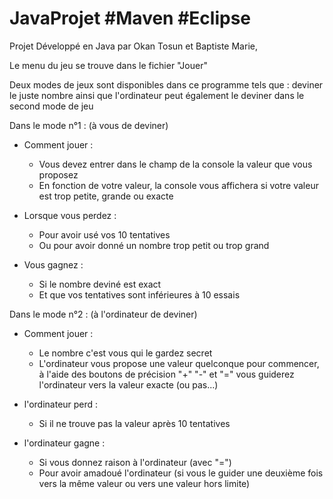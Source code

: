 # JavaProjet #Maven #Eclipse

Projet Développé en Java par Okan Tosun et Baptiste Marie, 

Le menu du jeu se trouve dans le fichier "Jouer"

Deux modes de jeux sont disponibles dans ce programme tels que : deviner le juste nombre ainsi 
que l'ordinateur peut également le deviner dans le second mode de jeu

Dans le mode n°1 : (à vous de deviner)

  - Comment jouer :
      + Vous devez entrer dans le champ de la console la valeur que vous proposez 
      + En fonction de votre valeur, la console vous affichera si votre valeur est trop petite, grande ou exacte
  
  - Lorsque vous perdez :
      + Pour avoir usé vos 10 tentatives 
      + Ou pour avoir donné un nombre trop petit ou trop grand
      
  - Vous gagnez :
      + Si le nombre deviné est exact
      + Et que vos tentatives sont inférieures à 10 essais
      
      
Dans le mode n°2 : (à l'ordinateur de deviner)

   - Comment jouer : 
      + Le nombre c'est vous qui le gardez secret 
      + L'ordinateur vous propose une valeur quelconque pour commencer, à l'aide des boutons de précision "+" "-" et "=" 
         vous guiderez l'ordinateur vers la valeur exacte (ou pas...)
         
   - l'ordinateur perd :
      + Si il ne trouve pas la valeur après 10 tentatives 
      
   - l'ordinateur gagne :
      + Si vous donnez raison à l'ordinateur (avec "=") 
      + Pour avoir amadoué l'ordinateur (si vous le guider une deuxième fois vers la même valeur ou vers une valeur hors limite) 

      
    
      
 

